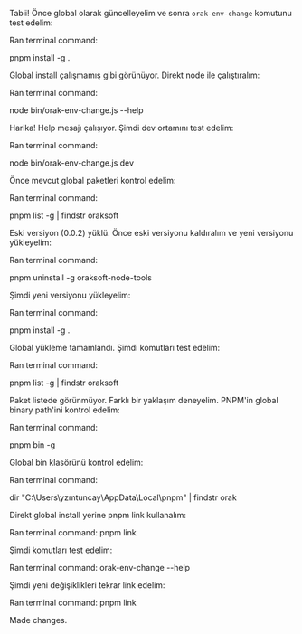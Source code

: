 

Tabii! Önce global olarak güncelleyelim ve sonra `orak-env-change` komutunu test edelim: 

Ran terminal command: 

pnpm install -g .

Global install çalışmamış gibi görünüyor. Direkt node ile çalıştıralım: 

Ran terminal command: 

node bin/orak-env-change.js --help

Harika! Help mesajı çalışıyor. Şimdi dev ortamını test edelim: 

Ran terminal command: 

node bin/orak-env-change.js dev


Önce mevcut global paketleri kontrol edelim: 

Ran terminal command: 

pnpm list -g | findstr oraksoft

Eski versiyon (0.0.2) yüklü. Önce eski versiyonu kaldıralım ve yeni versiyonu yükleyelim: 

Ran terminal command: 

pnpm uninstall -g oraksoft-node-tools

Şimdi yeni versiyonu yükleyelim: 

Ran terminal command: 

pnpm install -g .

Global yükleme tamamlandı. Şimdi komutları test edelim: 

Ran terminal command: 

pnpm list -g | findstr oraksoft

Paket listede görünmüyor. Farklı bir yaklaşım deneyelim. PNPM'in global binary path'ini kontrol edelim: 

Ran terminal command: 

pnpm bin -g

Global bin klasörünü kontrol edelim: 

Ran terminal command: 

dir "C:\Users\yzmtuncay\AppData\Local\pnpm" | findstr orak

Direkt global install yerine pnpm link kullanalım: 

Ran terminal command: pnpm link

Şimdi komutları test edelim: 

Ran terminal command: orak-env-change --help

Şimdi yeni değişiklikleri tekrar link edelim: 

Ran terminal command: pnpm link

Made changes.